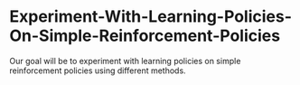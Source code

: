 # Experiment-With-Learning-Policies-On-Simple-Reinforcement-Policies
Our goal will be to experiment with learning policies on simple reinforcement policies using different methods.
